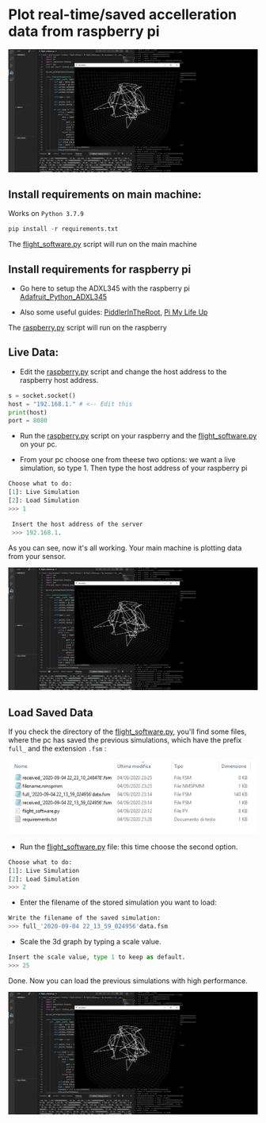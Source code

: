# Plot real-time/saved accelleration data from raspberry pi

![](images/real_time_plot.PNG)

## Install requirements on main machine:

Works on ```Python 3.7.9```

```python
pip install -r requirements.txt
```
The [flight_software.py](https://github.com/MrSinho/SpaceProgramm/blob/master/flight_software.py) script will run on the main machine

## Install requirements for raspberry pi
 - Go here to setup the ADXL345 with the raspberry pi [Adafruit_Python_ADXL345](https://github.com/adafruit/Adafruit_Python_ADXL345)

 - Also some useful guides: [PiddlerInTheRoot](https://www.youtube.com/watch?v=NPTK0inTldw&t=428s), [Pi My Life Up](https://www.youtube.com/watch?v=QH1umP-duik&t=104s)

The [raspberry.py](https://github.com/MrSinho/SpaceProgramm/blob/master/flight_software.py) script will run on the raspberry

## Live Data:
- Edit the [raspberry.py](https://github.com/MrSinho/SpaceProgramm/blob/master/flight_software.py) script and change the host address to the raspberry host address.

```python
s = socket.socket()
host = "192.168.1." # <-- Edit this
print(host)
port = 8080
```

- Run the [raspberry.py](https://github.com/MrSinho/SpaceProgramm/blob/master/flight_software.py) script on your raspberry and the [flight_software.py](https://github.com/MrSinho/SpaceProgramm/blob/master/flight_software.py) on your pc.

- From your pc choose one from theese two options: we want a live simulation, so type 1. Then type the host address of your raspberry pi

```python
Choose what to do:
[1]: Live Simulation
[2]: Load Simulation
>>> 1
```
```python
 Insert the host address of the server
 >>> 192.168.1.
```
As you can see, now it's all working. Your main machine is plotting data from your sensor.

![](images/real_time_plot.PNG)

## Load Saved Data
If you check the directory of the [flight_software.py](https://github.com/MrSinho/SpaceProgramm/blob/master/flight_software.py), you'll find some files, where the pc has saved the previous simulations, which have the prefix ```full_``` and the extension ```.fsm``` : 

![](images/saved.PNG)

- Run the [flight_software.py](https://github.com/MrSinho/SpaceProgramm/blob/master/flight_software.py) file: this time choose the second option.

```python
Choose what to do:
[1]: Live Simulation
[2]: Load Simulation
>>> 2
```

- Enter the filename of the stored simulation you want to load: 

```python
Write the filename of the saved simulation:
>>> full_'2020-09-04 22_13_59_024956'data.fsm
```

- Scale the 3d graph by typing a scale value.

```python
Insert the scale value, type 1 to keep as default.
>>> 25
```

Done. Now you can load the previous simulations with high performance.

![](images/real_time_plot.PNG)

